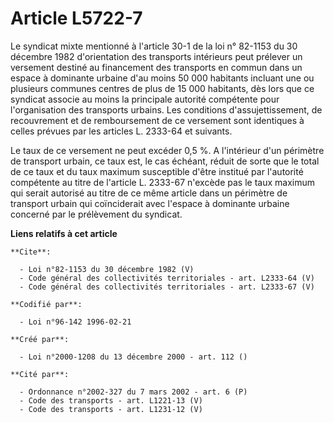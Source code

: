 # Article L5722-7

Le syndicat mixte mentionné à l'article 30-1 de la loi n° 82-1153 du 30 décembre 1982 d'orientation des transports intérieurs
peut prélever un versement destiné au financement des transports en commun dans un espace à dominante urbaine d'au moins 50
000 habitants incluant une ou plusieurs communes centres de plus de 15 000 habitants, dès lors que ce syndicat associe au
moins la principale autorité compétente pour l'organisation des transports urbains. Les conditions d'assujettissement, de
recouvrement et de remboursement de ce versement sont identiques à celles prévues par les articles L. 2333-64 et suivants. 

Le taux de ce versement ne peut excéder 0,5 %. A l'intérieur d'un périmètre de transport urbain, ce taux est, le cas échéant,
réduit de sorte que le total de ce taux et du taux maximum susceptible d'être institué par l'autorité compétente au titre de
l'article L. 2333-67 n'excède pas le taux maximum qui serait autorisé au titre de ce même article dans un périmètre de
transport urbain qui coïnciderait avec l'espace à dominante urbaine concerné par le prélèvement du syndicat.

**Liens relatifs à cet article**

	**Cite**:

	  - Loi n°82-1153 du 30 décembre 1982 (V)
	  - Code général des collectivités territoriales - art. L2333-64 (V)
	  - Code général des collectivités territoriales - art. L2333-67 (V)

	**Codifié par**:

	  - Loi n°96-142 1996-02-21

	**Créé par**:

	  - Loi n°2000-1208 du 13 décembre 2000 - art. 112 ()

	**Cité par**:

	  - Ordonnance n°2002-327 du 7 mars 2002 - art. 6 (P)
	  - Code des transports - art. L1221-13 (V)
	  - Code des transports - art. L1231-12 (V)
